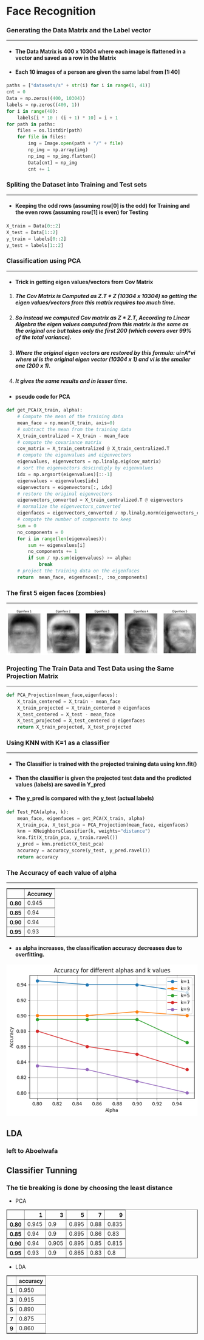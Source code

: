 # **Face Recognition**

### **Generating the Data Matrix and the Label vector**
___
- #### The Data Matrix is 400 x 10304 where each image is flattened in a vector and saved as a row in the Matrix
- #### Each 10 images of a person are given the same label from [1:40]
```python
paths = ["datasets/s" + str(i) for i in range(1, 41)]
cnt = 0
Data = np.zeros((400, 10304))
labels = np.zeros((400, 1))
for i in range(40):
    labels[i * 10 : (i + 1) * 10] = i + 1
for path in paths:
    files = os.listdir(path)
    for file in files:
        img = Image.open(path + "/" + file)
        np_img = np.array(img)
        np_img = np_img.flatten()
        Data[cnt] = np_img
        cnt += 1
```
### **Spliting the Dataset into Training and Test sets**
___
- #### Keeping the odd rows (assuming row[0] is the odd) for Training and the even rows (assuming row[1] is even) for Testing
```python
X_train = Data[0::2]
X_test = Data[1::2]
y_train = labels[0::2]
y_test = labels[1::2]
```
### **Classification using PCA**
___
- #### **Trick in getting eigen values/vectors from Cov Matrix**
1. ##### The Cov Matrix is Computed as Z.T * Z (10304 x 10304) so getting the eigen values/vectors from this matrix requires too much time.
2. ##### So instead we computed Cov matrix as Z * Z.T, According to Linear Algebra the eigen values computed from this matrix is the same as the original one but takes only the first 200 (which covers over 99% of the total variance).
3. ##### Where the original eigen vectors are restored by this formula: ui=A*vi where ui is the original eigen vector (10304 x 1) and vi is the smaller one (200 x 1).
4. ##### It gives the same results and in lesser time. 
- #### pseudo code for PCA
```python
def get_PCA(X_train, alpha):
    # Compute the mean of the training data
    mean_face = np.mean(X_train, axis=0)
    # subtract the mean from the training data
    X_train_centralized = X_train - mean_face
    # compute the covariance matrix
    cov_matrix = X_train_centralized @ X_train_centralized.T
    # compute the eigenvalues and eigenvectors
    eigenvalues, eigenvectors = np.linalg.eig(cov_matrix)
    # sort the eigenvectors descindigly by eigenvalues
    idx = np.argsort(eigenvalues)[::-1]
    eigenvalues = eigenvalues[idx]
    eigenvectors = eigenvectors[:, idx]
    # restore the original eigenvectors
    eigenvectors_converted = X_train_centralized.T @ eigenvectors
    # normalize the eigenvectors_converted
    eigenfaces = eigenvectors_converted / np.linalg.norm(eigenvectors_converted, axis=0)
    # compute the number of components to keep
    sum = 0
    no_components = 0
    for i in range(len(eigenvalues)):
        sum += eigenvalues[i]
        no_components += 1
        if sum / np.sum(eigenvalues) >= alpha:
            break
    # project the training data on the eigenfaces
    return  mean_face, eigenfaces[:, :no_components]
```
### The first 5 eigen faces (zombies)
---
![alt text](image.png)
### Projecting The Train Data and Test Data using the Same Projection Matrix
___
```python
def PCA_Projection(mean_face,eigenfaces):
    X_train_centered = X_train - mean_face
    X_train_projected = X_train_centered @ eigenfaces
    X_test_centered = X_test - mean_face
    X_test_projected = X_test_centered @ eigenfaces
    return X_train_projected, X_test_projected
```
### Using KNN with K=1 as a classifier
___
- #### The Classifier is trained with the projected training data using **knn.fit()**
- #### Then the classifier is given the projected test data and the predicted values (labels) are saved in **Y_pred**
- #### The y_pred is compared with the y_test (actual labels)
```python
def Test_PCA(alpha, k):
    mean_face, eigenfaces = get_PCA(X_train, alpha)
    X_train_pca, X_test_pca = PCA_Projection(mean_face, eigenfaces)
    knn = KNeighborsClassifier(k, weights="distance")
    knn.fit(X_train_pca, y_train.ravel())
    y_pred = knn.predict(X_test_pca)
    accuracy = accuracy_score(y_test, y_pred.ravel())
    return accuracy
```
### The Accuracy of each value of alpha
____
<div>
<table border="1" class="dataframe">
  <thead>
    <tr style="text-align: right;">
      <th></th>
      <th>Accuracy</th>
    </tr>
  </thead>
  <tbody>
    <tr>
      <th>0.80</th>
      <td>0.945</td>
    </tr>
    <tr>
      <th>0.85</th>
      <td>0.94</td>
    </tr>
    <tr>
      <th>0.90</th>
      <td>0.94</td>
    </tr>
    <tr>
      <th>0.95</th>
      <td>0.93</td>
    </tr>
  </tbody>
</table>
</div>

- #### as alpha increases, the classification accuracy decreases due to overfitting.
![alt text](image-1.png)
## LDA
### left to Aboelwafa

## Classifier Tunning
### The tie breaking is done by choosing the least distance
- PCA
<div>
<table border="1" class="dataframe">
  <thead>
    <tr style="text-align: right;">
      <th></th>
      <th>1</th>
      <th>3</th>
      <th>5</th>
      <th>7</th>
      <th>9</th>
    </tr>
  </thead>
  <tbody>
    <tr>
      <th>0.80</th>
      <td>0.945</td>
      <td>0.9</td>
      <td>0.895</td>
      <td>0.88</td>
      <td>0.835</td>
    </tr>
    <tr>
      <th>0.85</th>
      <td>0.94</td>
      <td>0.9</td>
      <td>0.895</td>
      <td>0.86</td>
      <td>0.83</td>
    </tr>
    <tr>
      <th>0.90</th>
      <td>0.94</td>
      <td>0.905</td>
      <td>0.895</td>
      <td>0.85</td>
      <td>0.815</td>
    </tr>
    <tr>
      <th>0.95</th>
      <td>0.93</td>
      <td>0.9</td>
      <td>0.865</td>
      <td>0.83</td>
      <td>0.8</td>
    </tr>
  </tbody>
</table>
</div>

- LDA
<div>
<table border="1" class="dataframe">
  <thead>
    <tr style="text-align: right;">
      <th></th>
      <th>accuracy</th>
    </tr>
  </thead>
  <tbody>
    <tr>
      <th>1</th>
      <td>0.950</td>
    </tr>
    <tr>
      <th>3</th>
      <td>0.915</td>
    </tr>
    <tr>
      <th>5</th>
      <td>0.890</td>
    </tr>
    <tr>
      <th>7</th>
      <td>0.875</td>
    </tr>
    <tr>
      <th>9</th>
      <td>0.860</td>
    </tr>
  </tbody>
</table>
</div>

